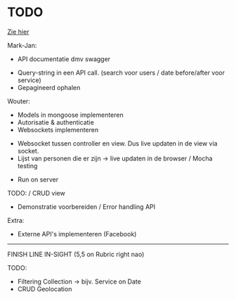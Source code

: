 # TODO
[Zie hier](https://docs.google.com/document/d/1pwKwbjsgm8DkF1eQq1rhrt7VWJWKXyIff73L_zOhKDg/edit)


Mark-Jan:
+ API documentatie dmv swagger
- Query-string in een API call. (search voor users / date before/after voor service)
- Gepagineerd ophalen

Wouter:
+ Models in mongoose implementeren
+ Autorisatie & authenticatie
+ Websockets implementeren
 - Websocket tussen controller en view. Dus live updaten in de view via socket.
 - Lijst van personen die er zijn -> live updaten in de browser
/ Mocha testing
+ Run on server

TODO:
/ CRUD view
- Demonstratie voorbereiden
/ Error handling API

Extra:
- Externe API's implementeren (Facebook)

----------------------------------------------------------
FINISH LINE IN-SIGHT (5,5 on Rubric right nao)

TODO:
- Filtering Collection -> bijv. Service on Date
- CRUD Geolocation